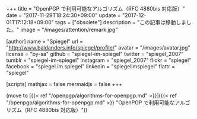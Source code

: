 +++
title = "OpenPGP で利用可能なアルゴリズム（RFC 4880bis 対応版）"
date =  "2017-11-29T18:24:30+09:00"
update =  "2017-12-01T17:12:18+09:00"
tags = ["obsolete"]
description = "この記事は移動しました。"
image = "/images/attention/remark.jpg"

[author]
  name      = "Spiegel"
  url       = "http://www.baldanders.info/spiegel/profile/"
  avatar    = "/images/avatar.jpg"
  license   = "by-sa"
  github    = "spiegel-im-spiegel"
  twitter   = "spiegel_2007"
  tumblr    = "spiegel-im-spiegel"
  instagram = "spiegel_2007"
  flickr    = "spiegel"
  facebook  = "spiegel.im.spiegel"
  linkedin  = "spiegelimspiegel"
  flattr    = "spiegel"

[scripts]
  mathjax = false
  mermaidjs = false
+++

(move to [{{< ref "/openpgp/algorithms-for-openpgp.md" >}}]({{< ref "/openpgp/algorithms-for-openpgp.md" >}} "OpenPGP で利用可能なアルゴリズム（RFC 4880bis 対応版）"))
